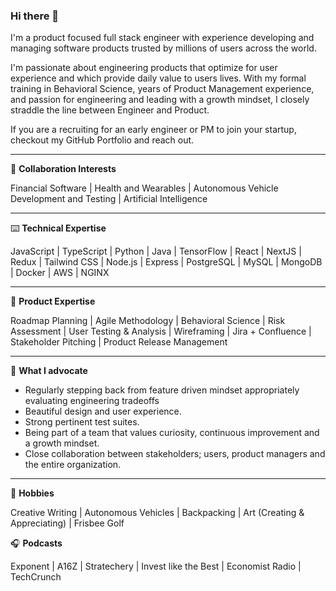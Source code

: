 ### Hi there 👋

<!--
**taylorsmart/taylorsmart** is a ✨ _special_ ✨ repository because its `README.md` (this file) appears on your GitHub profile.

Here are some ideas to get you started:

- 🔭 I’m currently working on ...
- 🌱 I’m currently learning ...
- 👯 I’m looking to collaborate on ...
- 🤔 I’m looking for help with ...
- 💬 Ask me about ...
- 📫 How to reach me: ...
- 😄 Pronouns: ...
- ⚡ Fun fact: ...
-->

I'm a product focused full stack engineer with experience developing and managing software products trusted by millions of users across the world.  

I'm passionate about engineering products that optimize for user experience and which provide daily value to users lives.  With my formal training in Behavioral Science, years of Product Management experience, and passion for engineering and leading with a growth mindset, I closely straddle the line between Engineer and Product.

If you are a recruiting for an early engineer or PM to join your startup, checkout my GitHub Portfolio and reach out. 

---

👯 **Collaboration Interests**

Financial Software | Health and Wearables | Autonomous Vehicle Development and Testing | Artificial Intelligence 

---

⌨️  **Technical Expertise**

JavaScript | TypeScript | Python | Java | TensorFlow | React | NextJS | Redux | Tailwind CSS | Node.js | Express | PostgreSQL | MySQL | MongoDB | Docker | AWS | NGINX

---

🔋  **Product Expertise**

Roadmap Planning | Agile Methodology | Behavioral Science | Risk Assessment | User Testing & Analysis | Wireframing | Jira + Confluence | Stakeholder Pitching | Product Release Management

---

🌱  **What I advocate**

- Regularly stepping back from feature driven mindset appropriately evaluating engineering tradeoffs
- Beautiful design and user experience.
- Strong pertinent test suites.
- Being part of a team that values curiosity, continuous improvement and a growth mindset.
- Close collaboration between stakeholders; users, product managers and the entire organization.

---

🎉   **Hobbies** 

Creative Writing | Autonomous Vehicles | Backpacking | Art (Creating & Appreciating) | Frisbee Golf 

🎧   **Podcasts** 

Exponent | A16Z | Stratechery | Invest like the Best | Economist Radio | TechCrunch
